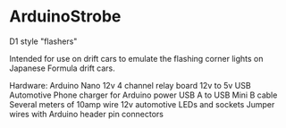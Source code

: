 # ArduinoStrobe
D1 style "flashers"

Intended for use on drift cars to emulate the flashing corner lights on Japanese Formula drift cars.

Hardware:
Arduino Nano
12v 4 channel relay board
12v to 5v USB Automotive Phone charger for Arduino power
USB A to USB Mini B cable
Several meters of 10amp wire 
12v automotive LEDs and sockets
Jumper wires with Arduino header pin connectors 
